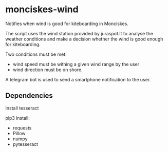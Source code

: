 # monciskes-wind
Notifies when wind is good for kiteboarding in Monciskes.

The script uses the wind station provided by juraspot.lt to analyse the weather conditions and make a decision whether the wind is good enough for kiteboarding.

Two conditions must be met:
* wind speed must be withing a given wind range by the user
* wind direction must be on shore.

A telegram bot is used to send a smartphone notification to the user.

## Dependencies

Install tesseract

pip3 install:
- requests
- Pillow
- numpy
- pytesseract
